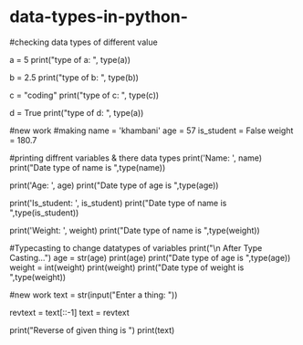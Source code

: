 # data-types-in-python-
#checking data types of different value

a = 5
print("type of a: ", type(a))

b = 2.5
print("type of b: ", type(b))

c = "coding"
print("type of c: ", type(c))

d = True
print("type of d: ", type(a))

#new work
#making
name = 'khambani'
age = 57
is_student = False
weight = 180.7

#printing diffrent variables & there data types
print('Name: ', name)
print("Date type of name is ",type(name))

print('Age: ', age)
print("Date type of age is ",type(age))

print('Is_student: ', is_student)
print("Date type of name is ",type(is_student))

print('Weight: ', weight)
print("Date type of name is ",type(weight))

#Typecasting to change datatypes of variables
print("\n After Type Casting...")
age = str(age)
print(age)
print("Date type of age is ",type(age))
weight = int(weight)
print(weight)
print("Date type of weight is ",type(weight))

#new work
text = str(input("Enter a thing: "))

revtext = text[::-1]
text = revtext

print("Reverse of given thing is ")
print(text)
